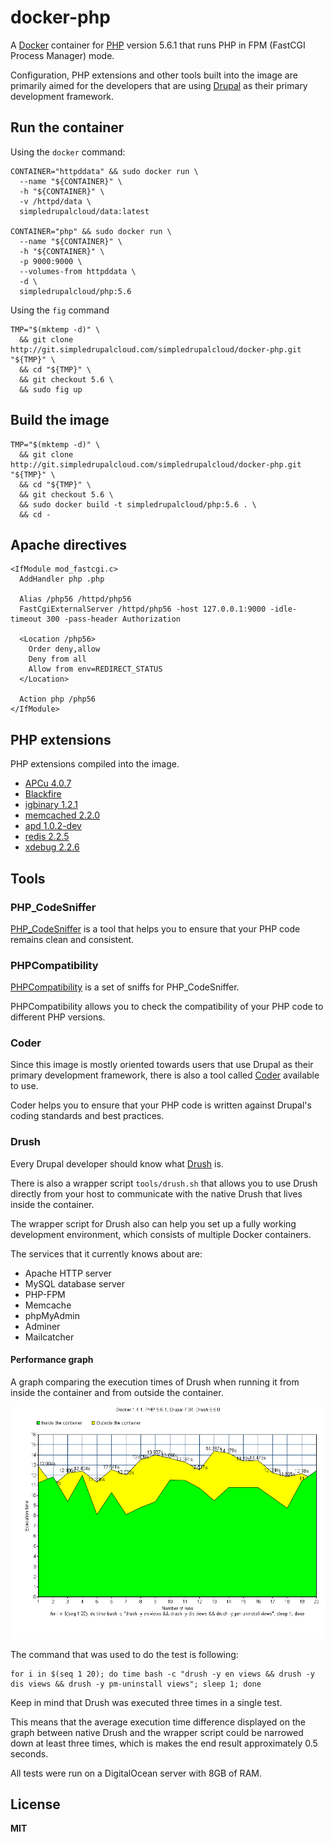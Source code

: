 # docker-php

A [Docker](https://docker.com/) container for [PHP](http://php.net/) version 5.6.1 that runs PHP in FPM (FastCGI Process Manager) mode.

Configuration, PHP extensions and other tools built into the image are primarily aimed for the developers that are using [Drupal](https://www.drupal.org/) as their primary development framework.

## Run the container

Using the `docker` command:

    CONTAINER="httpddata" && sudo docker run \
      --name "${CONTAINER}" \
      -h "${CONTAINER}" \
      -v /httpd/data \
      simpledrupalcloud/data:latest

    CONTAINER="php" && sudo docker run \
      --name "${CONTAINER}" \
      -h "${CONTAINER}" \
      -p 9000:9000 \
      --volumes-from httpddata \
      -d \
      simpledrupalcloud/php:5.6

Using the `fig` command

    TMP="$(mktemp -d)" \
      && git clone http://git.simpledrupalcloud.com/simpledrupalcloud/docker-php.git "${TMP}" \
      && cd "${TMP}" \
      && git checkout 5.6 \
      && sudo fig up

## Build the image

    TMP="$(mktemp -d)" \
      && git clone http://git.simpledrupalcloud.com/simpledrupalcloud/docker-php.git "${TMP}" \
      && cd "${TMP}" \
      && git checkout 5.6 \
      && sudo docker build -t simpledrupalcloud/php:5.6 . \
      && cd -

## Apache directives

    <IfModule mod_fastcgi.c>
      AddHandler php .php

      Alias /php56 /httpd/php56
      FastCgiExternalServer /httpd/php56 -host 127.0.0.1:9000 -idle-timeout 300 -pass-header Authorization

      <Location /php56>
        Order deny,allow
        Deny from all
        Allow from env=REDIRECT_STATUS
      </Location>

      Action php /php56
    </IfModule>

## PHP extensions

PHP extensions compiled into the image.

* [APCu 4.0.7](http://pecl.php.net/package/APCu)
* [Blackfire](https://blackfire.io/)
* [igbinary 1.2.1](http://pecl.php.net/package/igbinary)
* [memcached 2.2.0](http://pecl.php.net/package/memcached)
* [apd 1.0.2-dev](https://github.com/ZeWaren/pecl-apd)
* [redis 2.2.5](http://pecl.php.net/package/redis)
* [xdebug 2.2.6](http://pecl.php.net/package/Xdebug)

## Tools

### PHP_CodeSniffer

[PHP_CodeSniffer](https://github.com/squizlabs/PHP_CodeSniffer) is a tool that helps you to ensure that your PHP code remains clean and consistent.

### PHPCompatibility

[PHPCompatibility](https://github.com/wimg/PHPCompatibility) is a set of sniffs for PHP_CodeSniffer.

PHPCompatibility allows you to check the compatibility of your PHP code to different PHP versions.

### Coder

Since this image is mostly oriented towards users that use Drupal as their primary development framework, there is also a tool called [Coder](https://www.drupal.org/project/coder) available to use.

Coder helps you to ensure that your PHP code is written against Drupal's coding standards and best practices.

### Drush

Every Drupal developer should know what [Drush](https://github.com/drush-ops/drush) is.

There is also a wrapper script `tools/drush.sh` that allows you to use Drush directly from your host to communicate with the native Drush that lives inside the container.

The wrapper script for Drush also can help you set up a fully working development environment, which consists of multiple Docker containers.
 
The services that it currently knows about are:

* Apache HTTP server
* MySQL database server
* PHP-FPM
* Memcache
* phpMyAdmin
* Adminer
* Mailcatcher

#### Performance graph

A graph comparing the execution times of Drush when running it from inside the container and from outside the container.

![drush_graph](/drush_graph.png)

The command that was used to do the test is following:

    for i in $(seq 1 20); do time bash -c "drush -y en views && drush -y dis views && drush -y pm-uninstall views"; sleep 1; done
    
Keep in mind that Drush was executed three times in a single test.

This means that the average execution time difference displayed on the graph between native Drush and the wrapper script could be narrowed down at least three times, which is makes the end result approximately 0.5 seconds.

All tests were run on a DigitalOcean server with 8GB of RAM.

## License

**MIT**
